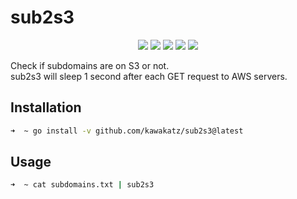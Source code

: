 # sub2s3
<p align="center">
<a href="https://opensource.org/licenses/MIT"><img src="https://img.shields.io/badge/license-MIT-_red.svg"></a>
<a href="https://github.com/kawakatz/sub2s3/issues"><img src="https://img.shields.io/badge/contributions-welcome-brightgreen.svg?style=flat"></a>
<a href="https://goreportcard.com/badge/github.com/kawakatz/sub2s3"><img src="https://goreportcard.com/badge/github.com/kawakatz/sub2s3"></a>
<a href="https://www.codefactor.io/repository/github/kawakatz/sub2s3/badge"><img src="https://www.codefactor.io/repository/github/kawakatz/sub2s3/badge"></a>
<a href="https://twitter.com/kawakatz"><img src="https://img.shields.io/twitter/follow/kawakatz.svg?logo=twitter"></a>
</p>

Check if subdomains are on S3 or not.<br>
sub2s3 will sleep 1 second after each GET request to AWS servers.<br>
## Installation
```sh
➜  ~ go install -v github.com/kawakatz/sub2s3@latest
```

## Usage
```sh
➜  ~ cat subdomains.txt | sub2s3
```
